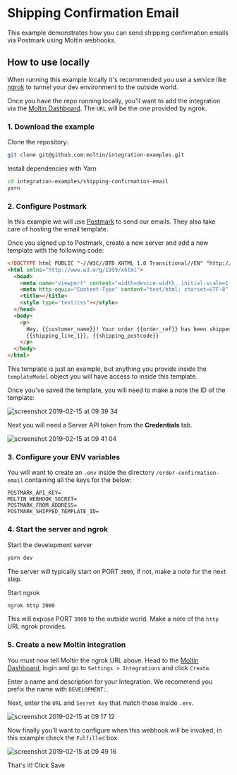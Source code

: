 # Shipping Confirmation Email

This example demonstrates how you can send shipping confirmation emails via Postmark using Moltin webhooks.

## How to use locally

When running this example locally it's recommended you use a service like [ngrok](https://ngrok.com) to tunnel your dev environment to the outside world.

Once you have the repo running locally, you'll want to add the integration via the [Moltin Dashboard](https://dashboard.moltin.com/app/settings/integrations). The `URL` will be the one provided by ngrok.

### 1. Download the example

Clone the repository:

```bash
git clone git@github.com:moltin/integration-examples.git
```

Install dependencies with Yarn

```bash
cd integration-examples/shipping-confirmation-email
yarn
```

### 2. Configure Postmark

In this example we will use [Postmark](https://postmarkapp.com) to send our emails. They also take care of hosting the email template.

Once you signed up to Postmark, create a new server and add a new template with the following code:

```html
<!DOCTYPE html PUBLIC "-//W3C//DTD XHTML 1.0 Transitional//EN" "http://www.w3.org/TR/xhtml1/DTD/xhtml1-transitional.dtd">
<html xmlns="http://www.w3.org/1999/xhtml">
  <head>
    <meta name="viewport" content="width=device-width, initial-scale=1.0" />
    <meta http-equiv="Content-Type" content="text/html; charset=UTF-8" />
    <title></title>
    <style type="text/css"></style>
  </head>
  <body>
    <p>
      Hey, {{customer_name}}! Your order {{order_ref}} has been shipped to
      {{shipping_line_1}}, {{shipping_postcode}}
    </p>
  </body>
</html>
```

This template is just an example, but anything you provide inside the `templateModel` object you will have access to inside this template.

Once you've saved the template, you will need to make a note the ID of the template:

![screenshot 2019-02-15 at 09 39 34](https://user-images.githubusercontent.com/950181/52848022-a2f3e080-3105-11e9-9cf2-564d0e6b7a7d.png)

Next you will need a Server API token from the **Credentials** tab.

![screenshot 2019-02-15 at 09 41 04](https://user-images.githubusercontent.com/950181/52848170-f7975b80-3105-11e9-968b-d1555a807b46.png)

### 3. Configure your ENV variables

You will want to create an `.env` inside the directory `/order-confirmation-email` containing all the keys for the below:

```shell
POSTMARK_API_KEY=
MOLTIN_WEBHOOK_SECRET=
POSTMARK_FROM_ADDRESS=
POSTMARK_SHIPPED_TEMPLATE_ID=
```

### 4. Start the server and ngrok

Start the development server

```bash
yarn dev
```

The server will typically start on PORT `3000`, if not, make a note for the next step.

Start ngrok

```bash
ngrok http 3000
```

This will expose PORT `3000` to the outside world. Make a note of the `http` URL ngrok provides.

### 5. Create a new Moltin integration

You must now tell Moltin the ngrok URL above. Head to the [Moltin Dashboard](https://dashboard.moltin.com/app/settings/integrations), login and go to `Settings > Integrations` and click `Create`.

Enter a name and description for your Integration. We recommend you prefix the name with `DEVELOPMENT:`.

Next, enter the `URL` and `Secret Key` that match those inside `.env`.

![screenshot 2019-02-15 at 09 17 12](https://user-images.githubusercontent.com/950181/52846929-ca957980-3102-11e9-9a20-23b8139767ee.png)

Now finally you'll want to configure when this webhook will be invoked, in this example check the `Fulfilled` box.

![screenshot 2019-02-15 at 09 49 16](https://user-images.githubusercontent.com/950181/52848579-02062500-3107-11e9-94b9-7e974eacb550.png)

That's it! Click Save
